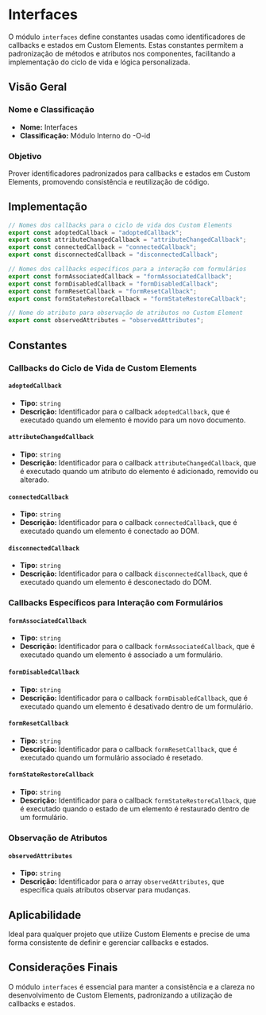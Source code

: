 # Interfaces

O módulo `interfaces` define constantes usadas como identificadores de callbacks e estados em Custom Elements. Estas constantes permitem a padronização de métodos e atributos nos componentes, facilitando a implementação do ciclo de vida e lógica personalizada.

## Visão Geral

### Nome e Classificação

- **Nome:** Interfaces
- **Classificação:** Módulo Interno do -O-id

### Objetivo

Prover identificadores padronizados para callbacks e estados em Custom Elements, promovendo consistência e reutilização de código.

## Implementação

```javascript
// Nomes dos callbacks para o ciclo de vida dos Custom Elements
export const adoptedCallback = "adoptedCallback";
export const attributeChangedCallback = "attributeChangedCallback";
export const connectedCallback = "connectedCallback";
export const disconnectedCallback = "disconnectedCallback";

// Nomes dos callbacks específicos para a interação com formulários
export const formAssociatedCallback = "formAssociatedCallback";
export const formDisabledCallback = "formDisabledCallback";
export const formResetCallback = "formResetCallback";
export const formStateRestoreCallback = "formStateRestoreCallback";

// Nome do atributo para observação de atributos no Custom Element
export const observedAttributes = "observedAttributes";
```

## Constantes

### Callbacks do Ciclo de Vida de Custom Elements

#### `adoptedCallback`

- **Tipo:** `string`
- **Descrição:** Identificador para o callback `adoptedCallback`, que é executado quando um elemento é movido para um novo documento.

#### `attributeChangedCallback`

- **Tipo:** `string`
- **Descrição:** Identificador para o callback `attributeChangedCallback`, que é executado quando um atributo do elemento é adicionado, removido ou alterado.

#### `connectedCallback`

- **Tipo:** `string`
- **Descrição:** Identificador para o callback `connectedCallback`, que é executado quando um elemento é conectado ao DOM.

#### `disconnectedCallback`

- **Tipo:** `string`
- **Descrição:** Identificador para o callback `disconnectedCallback`, que é executado quando um elemento é desconectado do DOM.

### Callbacks Específicos para Interação com Formulários

#### `formAssociatedCallback`

- **Tipo:** `string`
- **Descrição:** Identificador para o callback `formAssociatedCallback`, que é executado quando um elemento é associado a um formulário.

#### `formDisabledCallback`

- **Tipo:** `string`
- **Descrição:** Identificador para o callback `formDisabledCallback`, que é executado quando um elemento é desativado dentro de um formulário.

#### `formResetCallback`

- **Tipo:** `string`
- **Descrição:** Identificador para o callback `formResetCallback`, que é executado quando um formulário associado é resetado.

#### `formStateRestoreCallback`

- **Tipo:** `string`
- **Descrição:** Identificador para o callback `formStateRestoreCallback`, que é executado quando o estado de um elemento é restaurado dentro de um formulário.

### Observação de Atributos

#### `observedAttributes`

- **Tipo:** `string`
- **Descrição:** Identificador para o array `observedAttributes`, que especifica quais atributos observar para mudanças.

## Aplicabilidade

Ideal para qualquer projeto que utilize Custom Elements e precise de uma forma consistente de definir e gerenciar callbacks e estados.

## Considerações Finais

O módulo `interfaces` é essencial para manter a consistência e a clareza no desenvolvimento de Custom Elements, padronizando a utilização de callbacks e estados.
